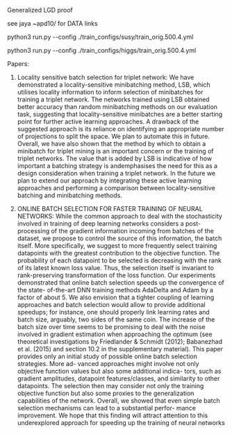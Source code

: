 Generalized LGD proof

see jaya ~apd10/ for DATA links

python3 run.py --config ./train_configs/susy/train_orig.500.4.yml

python3 run.py --config ./train_configs/higgs/train_orig.500.4.yml


Papers:
1) Locality sensitive batch selection for triplet network: We have demonstrated a locality-sensitive minibatching method, LSB, which utilises locality information to inform selection of minibatches for training a triplet network. The networks trained using LSB obtained better accuracy than random minibatching methods on our evaluation task, suggesting that locality-sensitive minibatches are a better starting point for further active learning approaches. A drawback of the suggested approach is its reliance on identifying an appropriate number of projections to split the space. We plan to automate this in future. Overall, we have also shown that the method by which to obtain a minibatch for triplet mining is an important concern
 or the training of triplet networks. The value that is added by LSB is indicative of how important a batching strategy is andemphasises the need for this as a design consideration when training a triplet network. In the future we plan to extend our approach by integrating these active learning approaches and performing a comparison between locality-sensitive batching and minibatching methods.

2) ONLINE BATCH SELECTION FOR FASTER TRAINING OF NEURAL NETWORKS: While the common approach to deal with the stochasticity involved in training of deep learning
networks considers a post-processing of the gradient information incoming from batches of the
dataset, we propose to control the source of this information, the batch itself. More specifically, we
suggest to more frequently select training datapoints with the greatest contribution to the objective
function. The probability of each datapoint to be selected is decreasing with the rank of its latest
known loss value. Thus, the selection itself is invariant to rank-preserving transformation of the loss
function.
Our experiments demonstrated that online batch selection speeds up the convergence of the state-
of-the-art DNN training methods AdaDelta and Adam by a factor of about 5. We also envision that a tighter coupling of learning approaches and batch selection would allow to provide additional
speedups; for instance, one should properly link learning rates and batch size, arguably, two sides
of the same coin. The increase of the batch size over time seems to be promising to deal with the
noise involved in gradient estimation when approaching the optimum (see theoretical investigations
by Friedlander & Schmidt (2012); Babanezhad et al. (2015) and section 10.2 in the supplementary
material).
This paper provides only an initial study of possible online batch selection strategies. More ad-
vanced approaches might involve not only objective function values but also some additional indica-
tors, such as gradient amplitudes, datapoint features/classes, and similarity to other datapoints. The
selection then may consider not only the training objective function but also some proxies to the
generalization capabilities of the network.
Overall, we showed that even simple batch selection mechanisms can lead to a substantial perfor-
mance improvement. We hope that this finding will attract attention to this underexplored approach
for speeding up the training of neural networks
